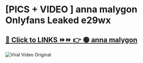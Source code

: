 
 # [PICS + VIDEO ] anna malygon Onlyfans Leaked e29wx

## <h2><a href="https://clipsfans.com/anna_malygon&ref=git">🔗 Click to LINKS ⏩⏩ 👉 🟢 anna malygon </a></h2>

<a href="https://clipsfans.com/anna_malygon&ref=git" rel="nofollow" data-target="animated-image.originalLink"><img src="https://i.ibb.co.com/xMMVF88/686577567.gif" alt="Viral Video Original" style="max-width: 100%; display: inline-block;" data-target="animated-image.originalImage"></a>

